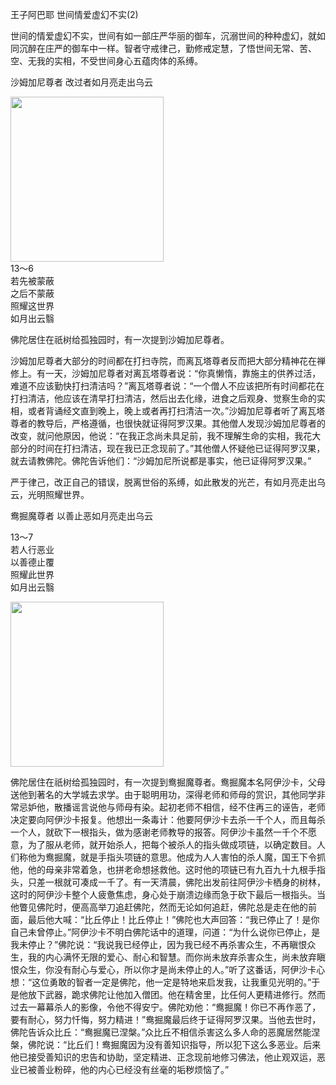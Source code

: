 王子阿巴耶 世间情爱虚幻不实(2)

世间的情爱虚幻不实，世间有如一部庄严华丽的御车，沉溺世间的种种虚幻，就如同沉醉在庄严的御车中一样。智者守戒律己，勤修戒定慧，了悟世间无常、苦、空、无我的实相，不受世间身心五蕴肉体的系缚。

沙姆加尼尊者 改过者如月亮走出乌云

<div class="e2">
<img src="images/fjj-56-1.jpg" width="245" height="264"/>
<div>
13～6<br>
 若先被蒙蔽<br>
 之后不蒙蔽<br>
 照耀这世界<br>
 如月出云翳
</div>
</div>

佛陀居住在祇树给孤独园时，有一次提到沙姆加尼尊者。

沙姆加尼尊者大部分的时间都在打扫寺院，而离瓦塔尊者反而把大部分精神花在禅修上。有一天，沙姆加尼尊者对离瓦塔尊者说：“你真懒惰，靠施主的供养过活，难道不应该勤快打扫清洁吗？”离瓦塔尊者说：“一个僧人不应该把所有时间都花在打扫清洁，他应该在清早打扫清洁，然后出去化缘，进食之后观身、觉察生命的实相，或者背诵经文直到晚上，晚上或者再打扫清洁一次。”沙姆加尼尊者听了离瓦塔尊者的教导后，严格遵循，也很快就证得阿罗汉果。其他僧人发现沙姆加尼尊者的改变，就问他原因，他说：“在我正念尚未具足前，我不理解生命的实相，我花大部分的时间在打扫清洁，现在我已正念现前了。”其他僧人怀疑他已证得阿罗汉果，就去请教佛陀。佛陀告诉他们：“沙姆加尼所说都是事实，他已证得阿罗汉果。”

严于律己，改正自己的错误，脱离世俗的系缚，如此散发的光芒，有如月亮走出乌云，光明照耀世界。



鸯掘魔尊者 以善止恶如月亮走出乌云

<div class="e2">
<div>
 <p class="p13-5">13～7<br>
 若人行恶业<br>
 以善德止覆<br>
 照耀此世界<br>
 如月出云翳</p> 
</div>
<img src="images/fjj-56-2.jpg" width="245" height="264"/>
</div>

佛陀居住在祇树给孤独园时，有一次提到鸯掘魔尊者。鸯掘魔本名阿伊沙卡，父母送他到著名的大学城去求学。由于聪明用功，深得老师和师母的赏识，其他同学非常忌妒他，散播谣言说他与师母有染。起初老师不相信，经不住再三的诬告，老师决定要向阿伊沙卡报复。他想出一条毒计：他要阿伊沙卡去杀一千个人，而且每杀一个人，就砍下一根指头，做为感谢老师教导的报答。阿伊沙卡虽然一千个不愿意，为了服从老师，就开始杀人，把每个被杀人的指头做成项链，以确定数目。人们称他为鸯掘魔，就是手指头项链的意思。他成为人人害怕的杀人魔，国王下令抓他，他的母亲非常着急，也拼老命想拯救他。这时他的项链已有九百九十九根手指头，只差一根就可凑成一千了。有一天清晨，佛陀出发前往阿伊沙卡栖身的树林，这时的阿伊沙卡整个人疲惫焦虑，身心处于崩溃边缘而急于砍下最后一根指头。当他瞥见佛陀时，便高高举刀追赶佛陀，然而无论如何追赶，佛陀总是走在他的前面，最后他大喊：“比丘停止！比丘停止！”佛陀也大声回答：“我已停止了！是你自己未曾停止。”阿伊沙卡不明白佛陀话中的道理，问道：“为什么说你已停止，是我未停止？”佛陀说：“我说我已经停止，因为我已经不再杀害众生，不再瞋恨众生，我的内心满怀无限的爱心、耐心和智慧。而你尚未放弃杀害众生，尚未放弃瞋恨众生，你没有耐心与爱心，所以你才是尚未停止的人。”听了这番话，阿伊沙卡心想：“这位勇敢的智者一定是佛陀，他一定是特地来启发我，让我重见光明的。”于是他放下武器，跪求佛陀让他加入僧团。他在精舍里，比任何人更精进修行。然而过去一幕幕杀人的影像，令他不得安宁。佛陀劝他：“鸯掘魔！你已不再作恶了，要有耐心，努力忏悔，努力精进！”鸯掘魔最后终于证得阿罗汉果。当他去世时，佛陀告诉众比丘：“鸯掘魔已涅槃。”众比丘不相信杀害这么多人命的恶魔居然能涅槃，佛陀说：“比丘们！鸯掘魔因为没有善知识指导，所以犯下这么多恶业。后来他已接受善知识的忠告和协助，坚定精进、正念现前地修习佛法，他止观双运，恶业已被善业粉碎，他的内心已经没有丝毫的垢秽烦恼了。”
